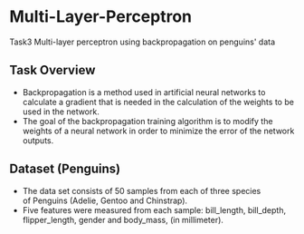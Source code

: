 # Multi-Layer-Perceptron
Task3
Multi-layer perceptron using backpropagation on penguins' data

## Task Overview
- Backpropagation is a method used in artificial neural networks to calculate a gradient that is needed in the calculation of the weights to be used in the network.
- The goal of the backpropagation training algorithm is to modify the weights of a neural network in order to minimize the error of the network outputs.

## Dataset (Penguins)
- The data set consists of 50 samples from each of three species of Penguins (Adelie, Gentoo and Chinstrap).  
- Five features were measured from each sample: bill_length, bill_depth, flipper_length, gender and body_mass, (in millimeter).
